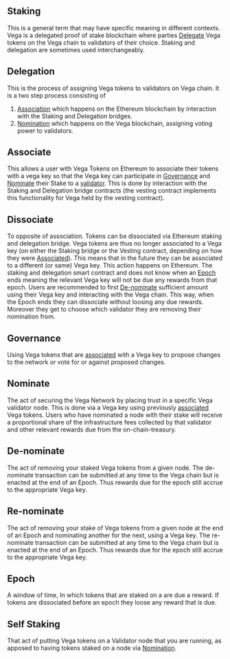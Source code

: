 ## Staking
This is a general term that may have specific meaning in different contexts. Vega is a delegated proof of stake blockchain where parties [Delegate](#delegation) Vega tokens on the Vega chain to validators of their choice. Staking and delegation are sometimes used interchangeably. 

## Delegation
This is the process of assigning Vega tokens to validators on Vega chain. It is a two step process consisting of 
1) [Association](#associate) which happens on the Ethereum blockchain by interaction with the Staking and Delegation bridges.
2) [Nomination](#nominate) which happens on the Vega blockchain, assigning voting power to validators. 

## Associate
This allows a user with Vega Tokens on Ethereum to associate their tokens with a vega key so that the Vega key can participate in [Governance](#Governance) and [Nominate](#Nominate) their Stake to a [validator](distributed-ledger-glossary.md#validators). 
This is done by interaction with the Staking and Delegation bridge contracts (the vesting contract implements this functionality for Vega held by the vesting contract).

## Dissociate
To opposite of association. Tokens can be dissociated via Ethereum staking and delegation bridge. 
Vega tokens are thus no longer associated to a Vega key (on either the Staking bridge or the Vesting contract, depending on how they were [Associated](#associate)). This means that in the future they can be associated to a different (or same) Vega key.
This action happens on Ethereum. The staking and delegation smart contract and does not know when an [Epoch](#Epoch) ends meaning the relevant Vega key will not be due any rewards from that epoch. 
Users are recommended to first [De-nominate](#De-nominate) sufficient amount using their Vega key and interacting with the Vega chain. This way, when the Epoch ends they can dissociate without loosing any due rewards. Moreover they get to choose which validator they are removing their nomination from.

## Governance
Using Vega tokens that are [associated](#associate) with a Vega key to propose changes to the network or vote for or against proposed changes.

## Nominate
The act of securing the Vega Network by placing trust in a specific Vega validator node. This is done via a Vega key using previously [associated](#associate) Vega tokens. Users who have nominated a node with their stake will receive a proportional share of the infrastructure fees collected by that validator and other relevant rewards due from the on-chain-treasury. 

## De-nominate
The act of removing your staked Vega tokens from a given node. The de-nominate transaction can be submitted at any time to the Vega chain but is enacted at the end of an Epoch. Thus rewards due for the epoch still accrue to the appropriate Vega key.

## Re-nominate
The act of removing your stake of Vega tokens from a given node at the end of an Epoch and nominating another for the next, using a Vega key. The re-nominate transaction can be submitted at any time to the Vega chain but is enacted at the end of an Epoch. Thus rewards due for the epoch still accrue to the appropriate Vega key.

## Epoch
A window of time, In which tokens that are staked on a are due a reward. If tokens are dissociated before an epoch they loose any reward that is due.

## Self Staking
That act of putting Vega tokens on a Validator node that you are running, as apposed to having tokens staked on a node via [Nomination](#Nominate).
 
